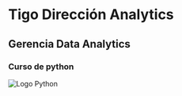 # Tigo Dirección Analytics
## Gerencia Data Analytics
### Curso de python
![Logo Python](https://upload.wikimedia.org/wikipedia/commons/c/c3/Python-logo-notext.svg)